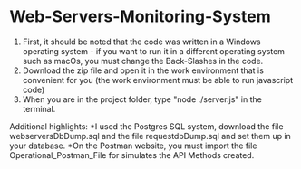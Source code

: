 # Web-Servers-Monitoring-System
1. First, it should be noted that the code was written in a Windows operating system - if you want to run it in a different operating system such as macOs, you must change the Back-Slashes in the code.
2. Download the zip file and open it in the work environment that is convenient for you (the work environment must be able to run javascript code)
3. When you are in the project folder, type "node ./server.js" in the terminal.

Additional highlights:
*I used the Postgres SQL system, download the file webserversDbDump.sql and the file requestdbDump.sql and set them up in your database.
*On the Postman website, you must import the file Operational_Postman_File
for simulates the API Methods created.
